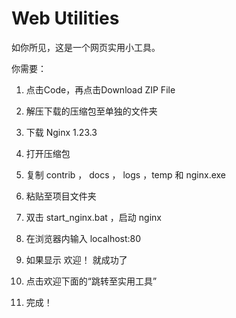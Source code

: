 # Web Utilities
如你所见，这是一个网页实用小工具。

你需要：

1. 点击Code，再点击Download ZIP File

2. 解压下载的压缩包至单独的文件夹

3. 下载 Nginx 1.23.3

4. 打开压缩包

5. 复制 contrib ， docs ， logs ，temp 和 nginx.exe

6. 粘贴至项目文件夹

7. 双击 start_nginx.bat ，启动 nginx

8. 在浏览器内输入 localhost:80

9. 如果显示 欢迎！ 就成功了

10. 点击欢迎下面的“跳转至实用工具”

11. 完成！
